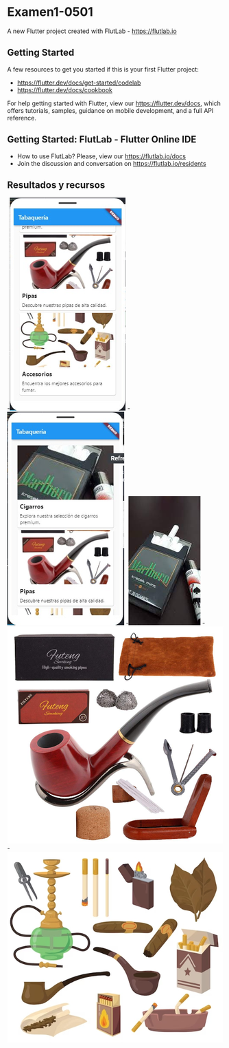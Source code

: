 # Examen1-0501

A new Flutter project created with FlutLab - https://flutlab.io

## Getting Started

A few resources to get you started if this is your first Flutter project:

- https://flutter.dev/docs/get-started/codelab
- https://flutter.dev/docs/cookbook

For help getting started with Flutter, view our
https://flutter.dev/docs, which offers tutorials,
samples, guidance on mobile development, and a full API reference.

## Getting Started: FlutLab - Flutter Online IDE

- How to use FlutLab? Please, view our https://flutlab.io/docs
- Join the discussion and conversation on https://flutlab.io/residents

## Resultados y recursos

-![image](https://raw.githubusercontent.com/Eli-Devil-UnU/Examen1_0501/main/Examen1-0501/Captura%20de%20pantalla%202024-03-14%20094105.jpg)
-![image](https://raw.githubusercontent.com/Eli-Devil-UnU/Examen1_0501/main/Examen1-0501/Captura%20de%20pantalla%202024-03-14%20093947.jpg)
-![image](https://raw.githubusercontent.com/Eli-Devil-UnU/Examen1_0501/main/examen1/cigarros.jpg)
-![image](https://raw.githubusercontent.com/Eli-Devil-UnU/Examen1_0501/main/examen1/pipas.jpg)
-![image](https://raw.githubusercontent.com/Eli-Devil-UnU/Examen1_0501/main/examen1/accesorios.jpg)
